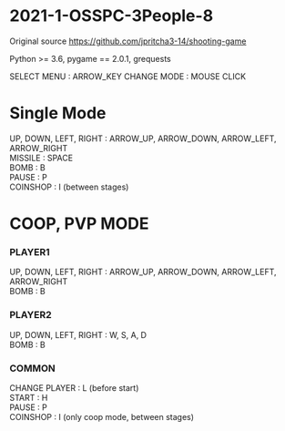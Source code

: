 # 2021-1-OSSPC-3People-8

Original source
https://github.com/jpritcha3-14/shooting-game

Python >= 3.6, pygame == 2.0.1, grequests


SELECT MENU : ARROW_KEY
CHANGE MODE : MOUSE CLICK

# Single Mode

UP, DOWN, LEFT, RIGHT : ARROW_UP, ARROW_DOWN, ARROW_LEFT, ARROW_RIGHT<br>
MISSILE : SPACE<br>
BOMB : B<br>
PAUSE : P<br>
COINSHOP : I (between stages)


# COOP, PVP MODE

<h3>PLAYER1</h3> 
UP, DOWN, LEFT, RIGHT : ARROW_UP, ARROW_DOWN, ARROW_LEFT, ARROW_RIGHT<br>
BOMB : B

<h3>PLAYER2</h3> 
UP, DOWN, LEFT, RIGHT : W, S, A, D<br>
BOMB : B

<h3>COMMON</h3>
CHANGE PLAYER : L (before start)<br>
START : H<br>
PAUSE : P<br>
COINSHOP : I (only coop mode, between stages)

